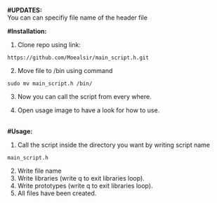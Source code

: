 **#UPDATES:**
<br>
You can can specifiy file name of the header file
<br>

**#Installation:**

1. Clone repo using link:
~~~
https://github.com/Moealsir/main_script.h.git
~~~

2. Move file to /bin using command
~~~
sudo mv main_script.h /bin/
~~~

3. Now you can call the script from every where.

4. Open usage image to have a look for how to use.
<br><br>

**#Usage:**
1. Call the script inside the directory you want by writing script name
~~~
main_script.h
~~~
2. Write file name
3. Write libraries (write q to exit libraries loop).
4. Write prototypes (write q to exit libraries loop).
5. All files have been created.
